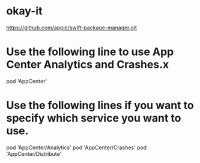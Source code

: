 # okay-it
https://github.com/apple/swift-package-manager.git
# Use the following line to use App Center Analytics and Crashes.x
 pod 'AppCenter'

 # Use the following lines if you want to specify which service you want to use.
 pod 'AppCenter/Analytics'
 pod 'AppCenter/Crashes'
 pod 'AppCenter/Distribute'
